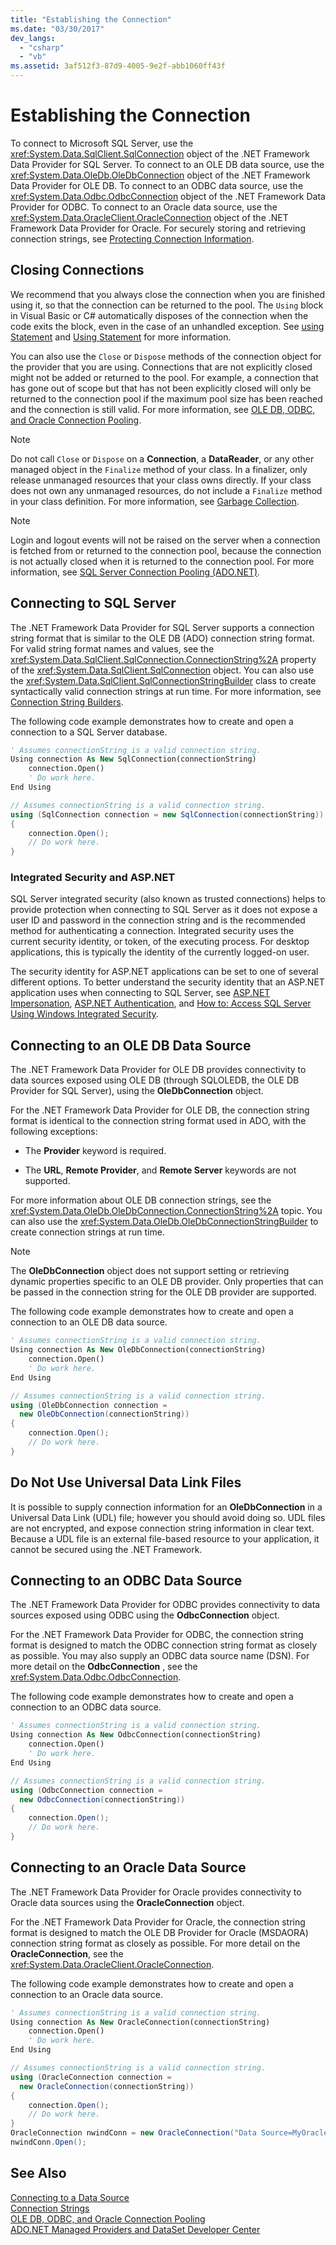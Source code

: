 ```yaml
---
title: "Establishing the Connection"
ms.date: "03/30/2017"
dev_langs: 
  - "csharp"
  - "vb"
ms.assetid: 3af512f3-87d9-4005-9e2f-abb1060ff43f
---
```

# Establishing the Connection
To connect to Microsoft SQL Server, use the <xref:System.Data.SqlClient.SqlConnection> object of the .NET Framework Data Provider for SQL Server. To connect to an OLE DB data source, use the <xref:System.Data.OleDb.OleDbConnection> object of the .NET Framework Data Provider for OLE DB. To connect to an ODBC data source, use the <xref:System.Data.Odbc.OdbcConnection> object of the .NET Framework Data Provider for ODBC. To connect to an Oracle data source, use the <xref:System.Data.OracleClient.OracleConnection> object of the .NET Framework Data Provider for Oracle. For securely storing and retrieving connection strings, see [Protecting Connection Information](../../../../docs/framework/data/adonet/protecting-connection-information.md).  
  
## Closing Connections  
 We recommend that you always close the connection when you are finished using it, so that the connection can be returned to the pool. The `Using` block in Visual Basic or C# automatically disposes of the connection when the code exits the block, even in the case of an unhandled exception. See [using Statement](~/docs/csharp/language-reference/keywords/using-statement.md) and [Using Statement](~/docs/visual-basic/language-reference/statements/using-statement.md) for more information.  
  
 You can also use the `Close` or `Dispose` methods of the connection object for the provider that you are using. Connections that are not explicitly closed might not be added or returned to the pool. For example, a connection that has gone out of scope but that has not been explicitly closed will only be returned to the connection pool if the maximum pool size has been reached and the connection is still valid. For more information, see [OLE DB, ODBC, and Oracle Connection Pooling](../../../../docs/framework/data/adonet/ole-db-odbc-and-oracle-connection-pooling.md).  
  
> [!NOTE]
>  Do not call `Close` or `Dispose` on a **Connection**, a **DataReader**, or any other managed object in the `Finalize` method of your class. In a finalizer, only release unmanaged resources that your class owns directly. If your class does not own any unmanaged resources, do not include a `Finalize` method in your class definition. For more information, see [Garbage Collection](../../../../docs/standard/garbage-collection/index.md).  
  
> [!NOTE]
>  Login and logout events will not be raised on the server when a connection is fetched from or returned to the connection pool, because the connection is not actually closed when it is returned to the connection pool. For more information, see [SQL Server Connection Pooling (ADO.NET)](../../../../docs/framework/data/adonet/sql-server-connection-pooling.md).  
  
## Connecting to SQL Server  
 The .NET Framework Data Provider for SQL Server supports a connection string format that is similar to the OLE DB (ADO) connection string format. For valid string format names and values, see the <xref:System.Data.SqlClient.SqlConnection.ConnectionString%2A> property of the <xref:System.Data.SqlClient.SqlConnection> object. You can also use the <xref:System.Data.SqlClient.SqlConnectionStringBuilder> class to create syntactically valid connection strings at run time. For more information, see [Connection String Builders](../../../../docs/framework/data/adonet/connection-string-builders.md).  
  
 The following code example demonstrates how to create and open a connection to a SQL Server database.  
  
```vb  
' Assumes connectionString is a valid connection string.  
Using connection As New SqlConnection(connectionString)  
    connection.Open()  
    ' Do work here.  
End Using  
```  
  
```csharp  
// Assumes connectionString is a valid connection string.  
using (SqlConnection connection = new SqlConnection(connectionString))  
{  
    connection.Open();  
    // Do work here.  
}  
```  
  
### Integrated Security and ASP.NET  
 SQL Server integrated security (also known as trusted connections) helps to provide protection when connecting to SQL Server as it does not expose a user ID and password in the connection string and is the recommended method for authenticating a connection. Integrated security uses the current security identity, or token, of the executing process. For desktop applications, this is typically the identity of the currently logged-on user.  
  
 The security identity for ASP.NET applications can be set to one of several different options. To better understand the security identity that an ASP.NET application uses when connecting to SQL Server, see [ASP.NET Impersonation](https://msdn.microsoft.com/library/a0cb3024-562f-4184-9d3c-095504787d3d), [ASP.NET Authentication](https://msdn.microsoft.com/library/fc10b0ef-4ce4-4a7f-9174-886325221ee1), and [How to: Access SQL Server Using Windows Integrated Security](https://msdn.microsoft.com/library/683f9c9f-4375-4de6-8111-943c4423fde5).  
  
## Connecting to an OLE DB Data Source  
 The .NET Framework Data Provider for OLE DB provides connectivity to data sources exposed using OLE DB (through SQLOLEDB, the OLE DB Provider for SQL Server), using the **OleDbConnection** object.  
  
 For the .NET Framework Data Provider for OLE DB, the connection string format is identical to the connection string format used in ADO, with the following exceptions:  
  
-   The **Provider** keyword is required.  
  
-   The **URL**, **Remote Provider**, and **Remote Server** keywords are not supported.  
  
 For more information about OLE DB connection strings, see the <xref:System.Data.OleDb.OleDbConnection.ConnectionString%2A> topic. You can also use the <xref:System.Data.OleDb.OleDbConnectionStringBuilder> to create connection strings at run time.  
  
> [!NOTE]
>  The **OleDbConnection** object does not support setting or retrieving dynamic properties specific to an OLE DB provider. Only properties that can be passed in the connection string for the OLE DB provider are supported.  
  
 The following code example demonstrates how to create and open a connection to an OLE DB data source.  
  
```vb  
' Assumes connectionString is a valid connection string.  
Using connection As New OleDbConnection(connectionString)  
    connection.Open()  
    ' Do work here.  
End Using  
```  
  
```csharp  
// Assumes connectionString is a valid connection string.  
using (OleDbConnection connection =   
  new OleDbConnection(connectionString))  
{  
    connection.Open();  
    // Do work here.  
}  
```  
  
## Do Not Use Universal Data Link Files  
 It is possible to supply connection information for an **OleDbConnection** in a Universal Data Link (UDL) file; however you should avoid doing so. UDL files are not encrypted, and expose connection string information in clear text. Because a UDL file is an external file-based resource to your application, it cannot be secured using the .NET Framework.  
  
## Connecting to an ODBC Data Source  
 The .NET Framework Data Provider for ODBC provides connectivity to data sources exposed using ODBC using the **OdbcConnection** object.  
  
 For the .NET Framework Data Provider for ODBC, the connection string format is designed to match the ODBC connection string format as closely as possible. You may also supply an ODBC data source name (DSN). For more detail on the **OdbcConnection** , see the <xref:System.Data.Odbc.OdbcConnection>.  
  
 The following code example demonstrates how to create and open a connection to an ODBC data source.  
  
```vb  
' Assumes connectionString is a valid connection string.  
Using connection As New OdbcConnection(connectionString)  
    connection.Open()  
    ' Do work here.  
End Using  
```  
  
```csharp  
// Assumes connectionString is a valid connection string.  
using (OdbcConnection connection =   
  new OdbcConnection(connectionString))  
{  
    connection.Open();  
    // Do work here.  
}  
```  
  
## Connecting to an Oracle Data Source  
 The .NET Framework Data Provider for Oracle provides connectivity to Oracle data sources using the **OracleConnection** object.  
  
 For the .NET Framework Data Provider for Oracle, the connection string format is designed to match the OLE DB Provider for Oracle (MSDAORA) connection string format as closely as possible. For more detail on the **OracleConnection**, see the <xref:System.Data.OracleClient.OracleConnection>.  
  
 The following code example demonstrates how to create and open a connection to an Oracle data source.  
  
```vb  
' Assumes connectionString is a valid connection string.  
Using connection As New OracleConnection(connectionString)  
    connection.Open()  
    ' Do work here.  
End Using  
```  
  
```csharp  
// Assumes connectionString is a valid connection string.  
using (OracleConnection connection =   
  new OracleConnection(connectionString))  
{  
    connection.Open();  
    // Do work here.  
}  
OracleConnection nwindConn = new OracleConnection("Data Source=MyOracleServer;Integrated Security=yes;");  
nwindConn.Open();  
```  
  
## See Also  
 [Connecting to a Data Source](../../../../docs/framework/data/adonet/connecting-to-a-data-source.md)  
 [Connection Strings](../../../../docs/framework/data/adonet/connection-strings.md)  
 [OLE DB, ODBC, and Oracle Connection Pooling](../../../../docs/framework/data/adonet/ole-db-odbc-and-oracle-connection-pooling.md)  
 [ADO.NET Managed Providers and DataSet Developer Center](https://go.microsoft.com/fwlink/?LinkId=217917)
